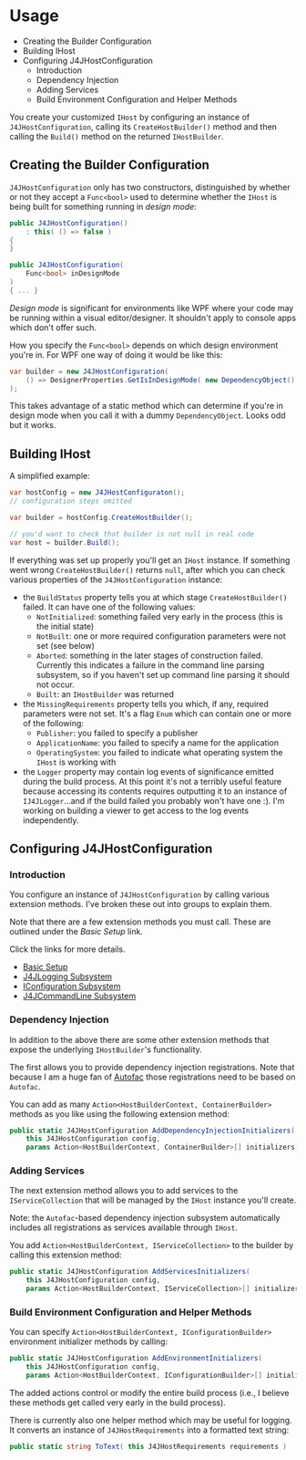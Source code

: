 # Usage
<!-- vscode-markdown-toc -->
  - [<a name='CreatingtheBuilderConfiguration'></a>Creating the Builder Configuration](#creating-the-builder-configuration)
  - [<a name='BuildingIHost'></a>Building IHost](#building-ihost)
  - [<a name='ConfiguringJ4JHostConfiguration'></a>Configuring J4JHostConfiguration](#configuring-j4jhostconfiguration)
    - [<a name='Introduction'></a>Introduction](#introduction)
    - [<a name='DependencyInjection'></a>Dependency Injection](#dependency-injection)
    - [<a name='AddingServices'></a>Adding Services](#adding-services)
    - [<a name='BuildEnvironmentConfigurationandHelperMethods'></a>Build Environment Configuration and Helper Methods](#build-environment-configuration-and-helper-methods)

<!-- vscode-markdown-toc-config
	numbering=false
	autoSave=true
	/vscode-markdown-toc-config -->
<!-- /vscode-markdown-toc -->

You create your customized `IHost` by configuring an instance of `J4JHostConfiguration`, calling its `CreateHostBuilder()` method and then calling the `Build()` method on the returned `IHostBuilder`.

## <a name='CreatingtheBuilderConfiguration'></a>Creating the Builder Configuration

`J4JHostConfiguration` only has two constructors, distinguished by whether or not they accept a `Func<bool>` used to determine whether the `IHost` is being built for something running in *design mode*:

```csharp
public J4JHostConfiguration()
    : this( () => false )
{
}

public J4JHostConfiguration(
    Func<bool> inDesignMode
)
{ ... }
```

*Design mode* is significant for environments like WPF where your code may be running within a visual editor/designer. It shouldn't apply to console apps which don't offer such.

How you specify the `Func<bool>` depends on which design environment you're in. For WPF one way of doing it would be like this:

```csharp
var builder = new J4JHostConfiguration( 
    () => DesignerProperties.GetIsInDesignMode( new DependencyObject() ) 
);
```

This takes advantage of a static method which can determine if you're in design mode when you call it with a dummy `DependencyObject`. Looks odd but it works.

## <a name='BuildingIHost'></a>Building IHost

A simplified example:

```csharp
var hostConfig = new J4JHostConfiguraton();
// configuration steps omitted

var builder = hostConfig.CreateHostBuilder();

// you'd want to check that builder is not null in real code
var host = builder.Build();
```

If everything was set up properly you'll get an `IHost` instance. If something went wrong `CreateHostBuilder()` returns `null`, after which you can check various properties of the `J4JHostConfiguration` instance:

- the `BuildStatus` property tells you at which stage `CreateHostBuilder()` failed. It can have one of the following values:
  - `NotInitialized`: something failed very early in the process (this is the initial state)
  - `NotBuilt`: one or more required configuration parameters were not set (see below)
  - `Aborted`: something in the later stages of construction failed. Currently this indicates a failure in the command line parsing subsystem, so if you haven't set up command line parsing it should not occur.
  - `Built`: an `IHostBuilder` was returned
- the `MissingRequirements` property tells you which, if any, required parameters were not set. It's a flag `Enum` which can contain one or more of the following:
  - `Publisher`: you failed to specify a publisher
  - `ApplicationName`: you failed to specify a name for the application
  - `OperatingSystem`: you failed to indicate what operating system the `IHost` is working with
- the `Logger` property may contain log events of significance emitted during the build process. At this point it's not a terribly useful feature because accessing its contents requires outputting it to an instance of `IJ4JLogger`...and if the build failed you probably won't have one :). I'm working on building a viewer to get access to the log events independently.

## <a name='ConfiguringJ4JHostConfiguration'></a>Configuring J4JHostConfiguration

### <a name='Introduction'></a>Introduction

You configure an instance of `J4JHostConfiguration`  by calling various extension methods. I've broken these out into groups to explain them.

Note that there are a few extension methods you must call. These are outlined under the *Basic Setup* link.

Click the links for more details.

- [Basic Setup](docs/dependency/basics.md)
- [J4JLogging Subsystem](docs/dependency/j4jlogging.md)
- [IConfiguration Subsystem](docs/dependency/iconfiguration.md)
- [J4JCommandLine Subsystem](docs/dependency/j4jcmdline.md)

### <a name='DependencyInjection'></a>Dependency Injection

In addition to the above there are some other extension methods that expose the underlying `IHostBuilder`'s functionality.

The first allows you to provide dependency injection registrations. Note that because I am a huge fan of [Autofac](https://autofac.org/) those registrations need to be based on `Autofac`.

You can add as many `Action<HostBuilderContext, ContainerBuilder>` methods as you like using the following extension method:

```csharp
public static J4JHostConfiguration AddDependencyInjectionInitializers(
    this J4JHostConfiguration config,
    params Action<HostBuilderContext, ContainerBuilder>[] initializers)
```
### <a name='AddingServices'></a>Adding Services

The next extension method allows you to add services to the `IServiceCollection` that will be managed by the `IHost` instance you'll create. 

Note: the `Autofac`-based dependency injection subsystem automatically includes all registrations as services available through `IHost`.

You add `Action<HostBuilderContext, IServiceCollection>` to the builder by calling this extension method:

```csharp
public static J4JHostConfiguration AddServicesInitializers(
    this J4JHostConfiguration config,
    params Action<HostBuilderContext, IServiceCollection>[] initializers)
```

### <a name='BuildEnvironmentConfigurationandHelperMethods'></a>Build Environment Configuration and Helper Methods

You can specify `Action<HostBuilderContext, IConfigurationBuilder>` environment initializer methods by calling:

```csharp
public static J4JHostConfiguration AddEnvironmentInitializers( 
    this J4JHostConfiguration config,
    params Action<HostBuilderContext, IConfigurationBuilder>[] initializers )
```

The added actions control or modify the entire build process (i.e., I believe these methods get called very early in the build process).

There is currently also one helper method which may be useful for logging. It converts an instance of `J4JHostRequirements` into a formatted text string:

```csharp
public static string ToText( this J4JHostRequirements requirements )
```
